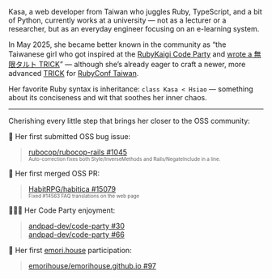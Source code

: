 Kasa, a web developer from Taiwan who juggles Ruby, TypeScript, and a bit of Python, currently works at a university — not as a lecturer or a researcher, but as an everyday engineer focusing on an e-learning system.

In May 2025, she became better known in the community as “the Taiwanese girl who got inspired at the [RubyKaigi Code Party](https://github.com/andpad-dev/code-party/tree/main/rubykaigi-2025) and [wrote a 無限タルト TRICK](https://x.com/k_hno3/status/1917560808164450741)” — although she’s already eager to craft a newer, more advanced [TRICK](https://github.com/tric) for [RubyConf Taiwan](https://2025.rubyconf.tw/).

Her favorite Ruby syntax is inheritance: `class Kasa < Hsiao` — something about its conciseness and wit that soothes her inner chaos.

-----

Cherishing every little step that brings her closer to the OSS community:

🐞 Her first submitted OSS bug issue:
> [rubocop/rubocop-rails #1045](https://github.com/rubocop/rubocop-rails/issues/1045)\
     <sup><sup>Auto-correction fixes both Style/InverseMethods and Rails/NegateInclude in a line.<sub></sub>

🚀 Her first merged OSS PR:
> [HabitRPG/habitica #15079](https://github.com/HabitRPG/habitica/pull/15079)\
     <sup><sup>Fixed #14563 FAQ translations on the web page<sub></sub>

👩🏻‍💻 Her Code Party enjoyment:
> [andpad-dev/code-party #30](https://github.com/andpad-dev/code-party/pull/30)\
> [andpad-dev/code-party #66](https://github.com/andpad-dev/code-party/pull/66)

🥰 Her first [emori.house](https://emori.house/) participation:
> [emorihouse/emorihouse.github.io #97](https://github.com/emorihouse/emorihouse.github.io/pull/97)

